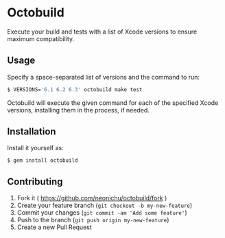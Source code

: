 # Octobuild

Execute your build and tests with a list of Xcode versions to ensure maximum compatibility.

## Usage

Specify a space-separated list of versions and the command to run:

```bash
$ VERSIONS='6.1 6.2 6.3' octobuild make test
```

Octobuild will execute the given command for each of the specified Xcode versions, installing
them in the process, if needed.

## Installation

Install it yourself as:

    $ gem install octobuild

## Contributing

1. Fork it ( https://github.com/neonichu/octobuild/fork )
2. Create your feature branch (`git checkout -b my-new-feature`)
3. Commit your changes (`git commit -am 'Add some feature'`)
4. Push to the branch (`git push origin my-new-feature`)
5. Create a new Pull Request
